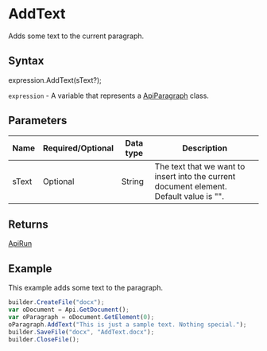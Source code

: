 # AddText

Adds some text to the current paragraph.

## Syntax

expression.AddText(sText?);

`expression` - A variable that represents a [ApiParagraph](../ApiParagraph.md) class.

## Parameters

| **Name** | **Required/Optional** | **Data type** | **Description** |
| ------------- | ------------- | ------------- | ------------- |
| sText | Optional | String | The text that we want to insert into the current document element. Default value is "". |

## Returns

[ApiRun](../../ApiRun/ApiRun.md)

## Example

This example adds some text to the paragraph.

```javascript
builder.CreateFile("docx");
var oDocument = Api.GetDocument();
var oParagraph = oDocument.GetElement(0);
oParagraph.AddText("This is just a sample text. Nothing special.");
builder.SaveFile("docx", "AddText.docx");
builder.CloseFile();
```